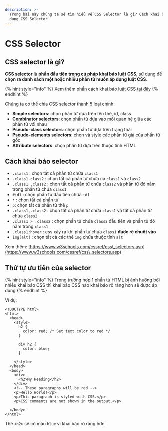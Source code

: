 ```yaml
---
description: >-
  Trong bài này chúng ta sẽ tìm hiểu về CSS Selector là gì? Cách khai báo và sử
  dụng CSS Selector
---
```


# CSS Selector

## CSS selector là gì?

**CSS selector** là **phần đầu tiên trong cú pháp khai báo luật CSS**, sử dụng để **chọn ra danh sách một hoặc nhiều phần tử muốn áp dụng luật CSS**.

{% hint style="info" %}
Xem thêm phần cách khai báo luật CSS [tại đây](gioi-thieu-css.md#cu-phap-css)
{% endhint %}

Chúng ta có thể chia CSS selector thành 5 loại chính:

* **Simple selectors**: chọn phần tử dựa trên tên thẻ, id, class
* **Combinator selectors**: chọn phần tử dựa vào mối quan hệ giữa các phần tử với nhau
* **Pseudo-class selectors**: chọn phần tử dựa trên trạng thái
* **Pseudo-elements selectors**: chọn và style các phần tử giả của phần tử gốc
* **Attribute selectors**: chọn phần tử dựa trên thuộc tính HTML

## Cách khai báo selector

* `.class1` : chọn tất cả phần tử chứa `class1`
* `.class1.class2` : chọn tất cả phần tử chứa cả `class1` và `class2`
* `.class1 .class2` : chọn tất cả phần tử chứa `class2` và phần tử đó nằm trong phần tử chứa `class1`
* `#id1` : chọn phần tử đầu tiên chứa `id1`
* `*` : chọn tất cả phần tử
* `p`: chọn tất cả phần tử thẻ `p`
* `.class1,.class2` : chọn tất cả phần tử chứa `class1` và tất cả phần tử chứa `class2`
* `.class1 > .class2` : chọn phần tử chứa `class2` đầu tiên và phần tử đó nằm trong `class1`
* `.class1:hover` : css xảy ra khi phần tử chứa `class1` **được rê chuột vào**
* `img[alt]` : chọn tất cả các thẻ `img` chứa thuộc tính `alt`

Xem thêm: [https://www.w3schools.com/cssref/css\_selectors.asp](https://www.w3schools.com/cssref/css\_selectors.asp)

## Thứ tự ưu tiên của selector

{% hint style="info" %}
Trong trường hợp 1 phần tử HTML bị ảnh hưởng bởi nhiều khai báo CSS thì khai báo CSS nào khai báo rõ ràng hơn sẽ được áp dụng
{% endhint %}

Ví dụ:

```markup
<!DOCTYPE html>
<html>
  <head>
    <style>
      h2 {
        color: red; /* Set text color to red */
      }
      
      div h2 {
        color: blue;
      }
      
    </style>
  </head>
  <body>
    <div>
      <h2>My Heading</h2>
    </div>
    <!-- These paragraphs will be red -->
    <p>Hello World!</p>
    <p>This paragraph is styled with CSS.</p>
    <p>CSS comments are not shown in the output.</p>
  
  </body>
</html>
```

Thẻ `<h2>` sẽ có màu `blue` vì khai báo rõ ràng hơn
